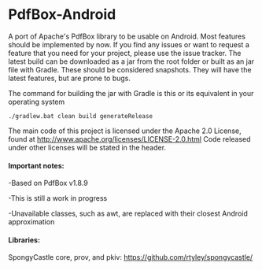 PdfBox-Android
==============

A port of Apache's PdfBox library to be usable on Android. Most features should be implemented by now. If you find any issues or want to request a feature that you need for your project, please use the issue tracker. The latest build can be downloaded as a jar from the root folder or built as an jar file with Gradle. These should be considered snapshots. They will have the latest features, but are prone to bugs.

The command for building the jar with Gradle is this or its equivalent in your operating system
```
./gradlew.bat clean build generateRelease
```

The main code of this project is licensed under the Apache 2.0 License, found at http://www.apache.org/licenses/LICENSE-2.0.html Code released under other licenses will be stated in the header.

#### Important notes:

-Based on PdfBox v1.8.9

-This is still a work in progress

-Unavailable classes, such as awt, are replaced with their closest Android approximation

#### Libraries:
SpongyCastle core, prov, and pkiv: https://github.com/rtyley/spongycastle/
